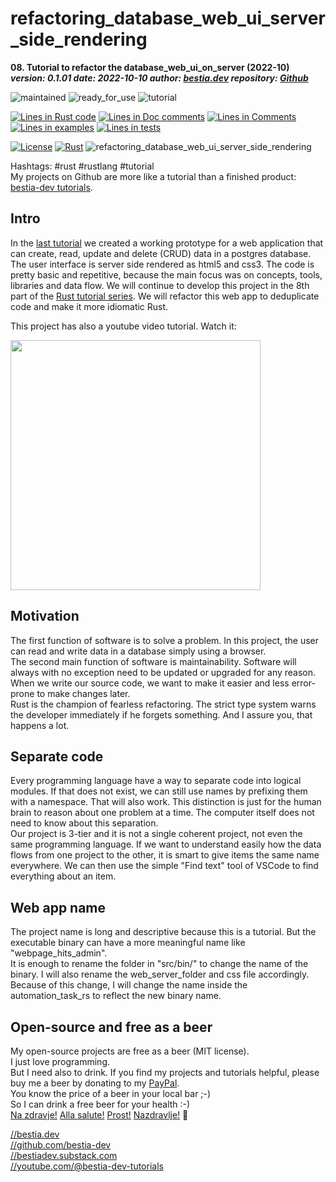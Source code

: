 [//]: # (auto_md_to_doc_comments segment start A)

# refactoring_database_web_ui_server_side_rendering

[//]: # (auto_cargo_toml_to_md start)

**08. Tutorial to refactor the database_web_ui_on_server (2022-10)**  
***version: 0.1.01 date: 2022-10-10 author: [bestia.dev](https://bestia.dev) repository: [Github](https://github.com/bestia-dev/refactoring_database_web_ui_server_side_rendering)***  

[//]: # (auto_cargo_toml_to_md end)

 ![maintained](https://img.shields.io/badge/maintained-green)
 ![ready_for_use](https://img.shields.io/badge/ready_for_use-green)
 ![tutorial](https://img.shields.io/badge/tutorial-yellow)

[//]: # (auto_lines_of_code start)

[![Lines in Rust code](https://img.shields.io/badge/Lines_in_Rust-230-green.svg)](https://github.com/bestia-dev/refactoring_database_web_ui_server_side_rendering/)
[![Lines in Doc comments](https://img.shields.io/badge/Lines_in_Doc_comments-9-blue.svg)](https://github.com/bestia-dev/refactoring_database_web_ui_server_side_rendering/)
[![Lines in Comments](https://img.shields.io/badge/Lines_in_comments-28-purple.svg)](https://github.com/bestia-dev/refactoring_database_web_ui_server_side_rendering/)
[![Lines in examples](https://img.shields.io/badge/Lines_in_examples-0-yellow.svg)](https://github.com/bestia-dev/refactoring_database_web_ui_server_side_rendering/)
[![Lines in tests](https://img.shields.io/badge/Lines_in_tests-0-orange.svg)](https://github.com/bestia-dev/refactoring_database_web_ui_server_side_rendering/)

[//]: # (auto_lines_of_code end)

 [![License](https://img.shields.io/badge/license-MIT-blue.svg)](https://github.com/bestia-dev/refactoring_database_web_ui_server_side_rendering/blob/main/LICENSE)
 [![Rust](https://github.com/bestia-dev/refactoring_database_web_ui_server_side_rendering/workflows/rust_fmt_auto_build_test/badge.svg)](https://github.com/bestia-dev/refactoring_database_web_ui_server_side_rendering/)
 ![refactoring_database_web_ui_server_side_rendering](https://bestia.dev/webpage_hit_counter/get_svg_image/627386887.svg)

Hashtags: #rust #rustlang #tutorial  
My projects on Github are more like a tutorial than a finished product: [bestia-dev tutorials](https://github.com/bestia-dev/tutorials_rust_wasm).

## Intro

In the [last tutorial](https://github.com/bestia-dev/database_web_ui_on_server) we created a working prototype for a web application that can create, read, update and delete (CRUD) data in a postgres database. The user interface is server side rendered as html5 and css3. The code is pretty basic and repetitive, because the main focus was on concepts, tools, libraries and data flow.
We will continue to develop this project in the 8th part of the [Rust tutorial series](https://www.youtube.com/channel/UCitt3zFHK2jDetDh6ezI05A). We will refactor this web app to deduplicate code and make it more idiomatic Rust.  

This project has also a youtube video tutorial. Watch it:
<!-- markdownlint-disable MD033 -->
[<img src="https://bestia.dev/youtube/refactoring_database_web_ui_server_side_rendering.jpg?_" width="400px">](https://bestia.dev/youtube/refactoring_database_web_ui_server_side_rendering.html)
<!-- markdownlint-enable MD033 -->

## Motivation

The first function of software is to solve a problem. In this project, the user can read and write data in a database simply using a browser.  
The second main function of software is maintainability. Software will always with no exception need to be updated or upgraded for any reason. When we write our source code, we want to make it easier and less error-prone to make changes later.  
Rust is the champion of fearless refactoring. The strict type system warns the developer immediately if he forgets something. And I assure you, that happens a lot.  

## Separate code

Every programming language have a way to separate code into logical modules. If that does not exist, we can still use names by prefixing them with a namespace. That will also work. This distinction is just for the human brain to reason about one problem at a time. The computer itself does not need to know about this separation.  
Our project is 3-tier and it is not a single coherent project, not even the same programming language. If we want to understand easily how the data flows from one project to the other, it is smart to give items the same name everywhere. We can then use the simple "Find text" tool of VSCode to find everything about an item.  

## Web app name

The project name is long and descriptive because this is a tutorial. But the executable binary can have a more meaningful name like "webpage_hits_admin".  
It is enough to rename the folder in "src/bin/" to change the name of the binary. I will also rename the web_server_folder and css file accordingly.  
Because of this change, I will change the name inside the automation_task_rs to reflect the new binary name.  

## Open-source and free as a beer

My open-source projects are free as a beer (MIT license).  
I just love programming.  
But I need also to drink. If you find my projects and tutorials helpful, please buy me a beer by donating to my [PayPal](https://paypal.me/LucianoBestia).  
You know the price of a beer in your local bar ;-)  
So I can drink a free beer for your health :-)  
[Na zdravje!](https://translate.google.com/?hl=en&sl=sl&tl=en&text=Na%20zdravje&op=translate) [Alla salute!](https://dictionary.cambridge.org/dictionary/italian-english/alla-salute) [Prost!](https://dictionary.cambridge.org/dictionary/german-english/prost) [Nazdravlje!](https://matadornetwork.com/nights/how-to-say-cheers-in-50-languages/) 🍻

[//bestia.dev](https://bestia.dev)  
[//github.com/bestia-dev](https://github.com/bestia-dev)  
[//bestiadev.substack.com](https://bestiadev.substack.com)  
[//youtube.com/@bestia-dev-tutorials](https://youtube.com/@bestia-dev-tutorials)  

[//]: # (auto_md_to_doc_comments segment end A)
